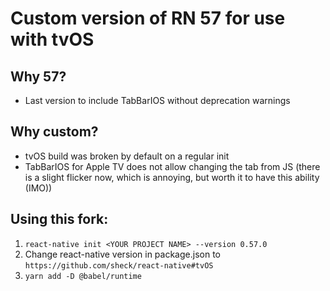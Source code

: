# Custom version of RN 57 for use with tvOS

## Why 57?
- Last version to include TabBarIOS without deprecation warnings

## Why custom?
- tvOS build was broken by default on a regular init
- TabBarIOS for Apple TV does not allow changing the tab from JS (there is a
  slight flicker now, which is annoying, but worth it to have this ability (IMO))

## Using this fork:
1. `react-native init <YOUR PROJECT NAME> --version 0.57.0`
2. Change react-native version in package.json to `https://github.com/sheck/react-native#tvOS`
3. `yarn add -D @babel/runtime`
